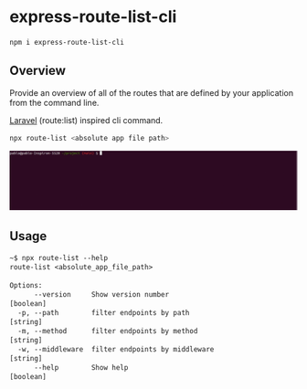 # express-route-list-cli

```sh
npm i express-route-list-cli
```
## Overview

<p> Provide an overview of all of the routes that are defined by your application from the command line.<p>

<p>
  <a href="https://laravel.com/docs/routing#the-route-list">Laravel</a> (route:list) inspired cli command.
<p>

```sh
npx route-list <absolute app file path>
```

<p align='center'>
    <img src='./route-list.gif'>
</p>

## Usage

```
~$ npx route-list --help
route-list <absolute_app_file_path>

Options:
      --version     Show version number                                [boolean]
  -p, --path        filter endpoints by path                            [string]
  -m, --method      filter endpoints by method                          [string]
  -w, --middleware  filter endpoints by middleware                      [string]
      --help        Show help                                          [boolean]
```
